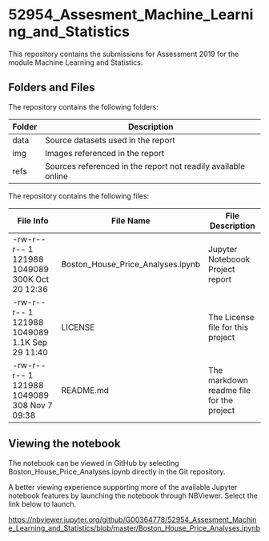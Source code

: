 # 52954_Assesment_Machine_Learning_and_Statistics

This repository contains the submissions for Assessment 2019 for the module Machine Learning and Statistics.


## Folders and Files

The repository contains the following folders:

|Folder|Description|
|----|----------------------------------|
|data|Source datasets used in the report|
|img|Images referenced in the report|
|refs|Sources referenced in the report not readily available online|

The repository contains the following files:

|File Info|File Name|File Description|
|---------------------------------------------|----------------------------------|----------------------------------------|
|-rw-r--r-- 1 121988 1049089 300K Oct 20 12:36| Boston_House_Price_Analyses.ipynb|Jupyter Noteboook Project report        |
|-rw-r--r-- 1 121988 1049089 1.1K Sep 29 11:40| LICENSE                          |The License file for this project       |
|-rw-r--r-- 1 121988 1049089  308 Nov  7 09:38| README.md                        |The markdown readme file for the project|

## Viewing the notebook

The notebook can be viewed in GitHub by selecting Boston_House_Price_Analyses.ipynb directly in the Git repository.

A better viewing experience supporting more of the available Jupyter notebook features by launching the notebook through NBViewer. Select the link below to launch.

https://nbviewer.jupyter.org/github/G00364778/52954_Assesment_Machine_Learning_and_Statistics/blob/master/Boston_House_Price_Analyses.ipynb

